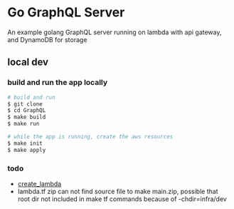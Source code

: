 # Go GraphQL Server
An example golang GraphQL server running on lambda with api gateway, and DynamoDB for storage

## local dev

### build and run the app locally
```sh
# build and run
$ git clone
$ cd GraphQL
$ make build
$ make run

# while the app is running, create the aws resources
$ make init
$ make apply
```

### todo
 - [create_lambda](https://registry.terraform.io/providers/hashicorp/aws/latest/docs/resources/api_gateway_integration)
 - lambda.tf zip can not find source file to make main.zip, possible that root dir not included in make tf commands because of -chdir=infra/dev
 